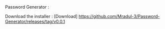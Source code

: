 Password Generator :

Download the installer : [Download] https://github.com/Mradul-3/Password-Generator/releases/tag/v0.0.1
